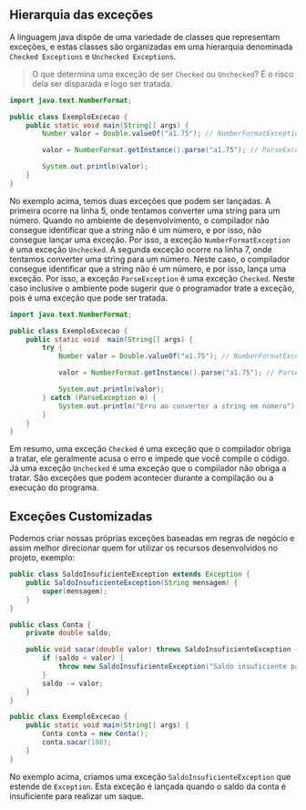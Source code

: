 ## Hierarquia das exceções ##

A linguagem java dispõe de uma variedade de classes que representam exceções, e estas classes são organizadas em uma hierarquia denominada `Checked Exceptions` e `Unchecked Exceptions`.

> O que determina uma exceção de ser `Checked` ou `Unchecked`?
> É o risco dela ser disparada e logo ser tratada.

```java
import java.text.NumberFormat;

public class ExemploExcecao {
    public static void main(String[] args) {
        Number valor = Double.valueOf("a1.75"); // NumberFormatException

        valor = NumberFormat.getInstance().parse("a1.75"); // ParseException

        System.out.println(valor);
    }
}
```

No exemplo acima, temos duas exceções que podem ser lançadas.
A primeira ocorre na linha 5, onde tentamos converter uma string para um número. Quando no ambiente de desenvolvimento, o compilador não consegue identificar que a string não é um número, e por isso, não consegue lançar uma exceção. Por isso, a exceção `NumberFormatException` é uma exceção `Unchecked`.
A segunda exceção ocorre na linha 7, onde tentamos converter uma string para um número. Neste caso, o compilador consegue identificar que a string não é um número, e por isso, lança uma exceção. Por isso, a exceção `ParseException` é uma exceção `Checked`. Neste caso inclusive o ambiente pode sugerir que o programador trate a exceção, pois é uma exceção que pode ser tratada.

```java
import java.text.NumberFormat;

public class ExemploExcecao {
    public static void  main(String[] args) {
        try {
            Number valor = Double.valueOf("a1.75"); // NumberFormatException

            valor = NumberFormat.getInstance().parse("a1.75"); // ParseException

            System.out.println(valor);
        } catch (ParseException e) {
            System.out.println("Erro ao converter a string em número");
        }
    }
}
```
Em resumo, uma exceção `Checked` é uma exceção que o compilador obriga a tratar, ele geralmente acusa o erro e impede que você compile o código.
Já uma exceção `Unchecked` é uma exceção que o compilador não obriga a tratar. São exceções que podem acontecer durante a compilação ou a execução do programa.

## Exceções Customizadas ##

Podemos criar nossas próprias exceções baseadas em regras de negócio e assim melhor direcionar quem for utilizar os recursos desenvolvidos no projeto, exemplo:

```java
public class SaldoInsuficienteException extends Exception {
    public SaldoInsuficienteException(String mensagem) {
        super(mensagem);
    }
}
```

```java
public class Conta {
    private double saldo;

    public void sacar(double valor) throws SaldoInsuficienteException {
        if (saldo < valor) {
            throw new SaldoInsuficienteException("Saldo insuficiente para sacar o valor de " + valor);
        }
        saldo -= valor;
    }
}
```

```java
public class ExemploExcecao {
    public static void main(String[] args) {
        Conta conta = new Conta();
        conta.sacar(100);
    }
}
```

No exemplo acima, criamos uma exceção `SaldoInsuficienteException` que estende de `Exception`. Esta exceção é lançada quando o saldo da conta é insuficiente para realizar um saque.

